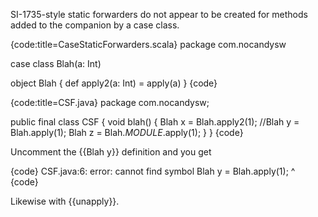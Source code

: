 SI-1735-style static forwarders do not appear to be created for methods added to the companion by a case class.

{code:title=CaseStaticForwarders.scala}
package com.nocandysw

case class Blah(a: Int)

object Blah {
  def apply2(a: Int) = apply(a)
}
{code}

{code:title=CSF.java}
package com.nocandysw;

public final class CSF {
  void blah() {
    Blah x = Blah.apply2(1);
    //Blah y = Blah.apply(1);
    Blah z = Blah$.MODULE$.apply(1);
  }
}
{code}

Uncomment the {{Blah y}} definition and you get

{code}
CSF.java:6: error: cannot find symbol
    Blah y = Blah.apply(1);
                  ^
{code}

Likewise with {{unapply}}.

